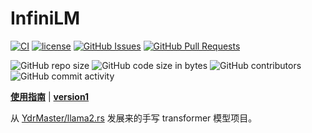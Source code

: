 ﻿# InfiniLM

[![CI](https://github.com/InfiniTensor/InfiniLM/actions/workflows/build.yml/badge.svg?branch=main)](https://github.com/InfiniTensor/InfiniLM/actions)
[![license](https://img.shields.io/github/license/InfiniTensor/InfiniLM)](https://mit-license.org/)
[![GitHub Issues](https://img.shields.io/github/issues/InfiniTensor/InfiniLM)](https://github.com/InfiniTensor/InfiniLM/issues)
[![GitHub Pull Requests](https://img.shields.io/github/issues-pr/InfiniTensor/InfiniLM)](https://github.com/InfiniTensor/InfiniLM/pulls)

![GitHub repo size](https://img.shields.io/github/repo-size/InfiniTensor/InfiniLM)
![GitHub code size in bytes](https://img.shields.io/github/languages/code-size/InfiniTensor/InfiniLM)
![GitHub contributors](https://img.shields.io/github/contributors/InfiniTensor/InfiniLM)
![GitHub commit activity](https://img.shields.io/github/commit-activity/m/InfiniTensor/InfiniLM)

[**使用指南**](/docs/user-guide/doc.md) | [**version1**](https://github.com/InfiniTensor/InfiniLM/tree/version1)

从 [YdrMaster/llama2.rs](https://github.com/YdrMaster/llama2.rs) 发展来的手写 transformer 模型项目。
